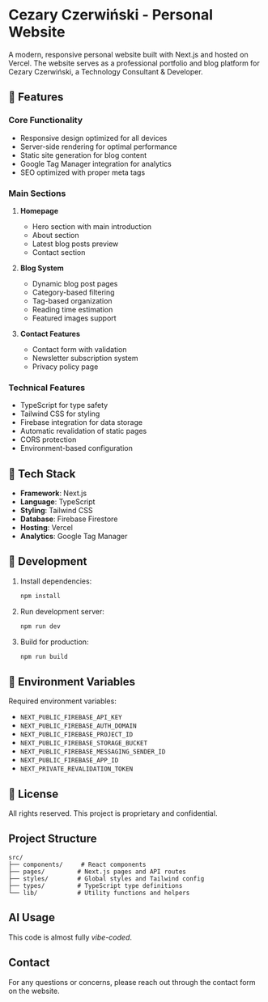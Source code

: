 # Cezary Czerwiński - Personal Website

A modern, responsive personal website built with Next.js and hosted on Vercel. The website serves as a professional portfolio and blog platform for Cezary Czerwiński, a Technology Consultant & Developer.

## 🌟 Features

### Core Functionality
- Responsive design optimized for all devices
- Server-side rendering for optimal performance
- Static site generation for blog content
- Google Tag Manager integration for analytics
- SEO optimized with proper meta tags

### Main Sections
1. **Homepage**
   - Hero section with main introduction
   - About section
   - Latest blog posts preview
   - Contact section

2. **Blog System**
   - Dynamic blog post pages
   - Category-based filtering
   - Tag-based organization
   - Reading time estimation
   - Featured images support

3. **Contact Features**
   - Contact form with validation
   - Newsletter subscription system
   - Privacy policy page

### Technical Features
- TypeScript for type safety
- Tailwind CSS for styling
- Firebase integration for data storage
- Automatic revalidation of static pages
- CORS protection
- Environment-based configuration

## 🚀 Tech Stack

- **Framework**: Next.js
- **Language**: TypeScript
- **Styling**: Tailwind CSS
- **Database**: Firebase Firestore
- **Hosting**: Vercel
- **Analytics**: Google Tag Manager

## 🔧 Development

1. Install dependencies:
   ```bash
   npm install
   ```

2. Run development server:
   ```bash
   npm run dev
   ```

3. Build for production:
   ```bash
   npm run build
   ```

## 🔐 Environment Variables

Required environment variables:
- `NEXT_PUBLIC_FIREBASE_API_KEY`
- `NEXT_PUBLIC_FIREBASE_AUTH_DOMAIN`
- `NEXT_PUBLIC_FIREBASE_PROJECT_ID`
- `NEXT_PUBLIC_FIREBASE_STORAGE_BUCKET`
- `NEXT_PUBLIC_FIREBASE_MESSAGING_SENDER_ID`
- `NEXT_PUBLIC_FIREBASE_APP_ID`
- `NEXT_PRIVATE_REVALIDATION_TOKEN`

## 📝 License

All rights reserved. This project is proprietary and confidential.

## Project Structure

```
src/
├── components/     # React components
├── pages/         # Next.js pages and API routes
├── styles/        # Global styles and Tailwind config
├── types/         # TypeScript type definitions
└── lib/           # Utility functions and helpers
```

## AI Usage
This code is almost fully _vibe-coded_.

## Contact

For any questions or concerns, please reach out through the contact form on the website.
